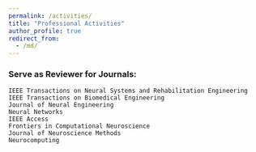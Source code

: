 ```yaml
---
permalink: /activities/
title: "Professional Activities"
author_profile: true
redirect_from: 
  - /md/
---
```


### Serve as Reviewer for Journals:
    IEEE Transactions on Neural Systems and Rehabilitation Engineering
    IEEE Transactions on Biomedical Engineering
    Journal of Neural Engineering
    Neural Networks
    IEEE Access
    Frontiers in Computational Neuroscience
    Journal of Neuroscience Methods
    Neurocomputing
